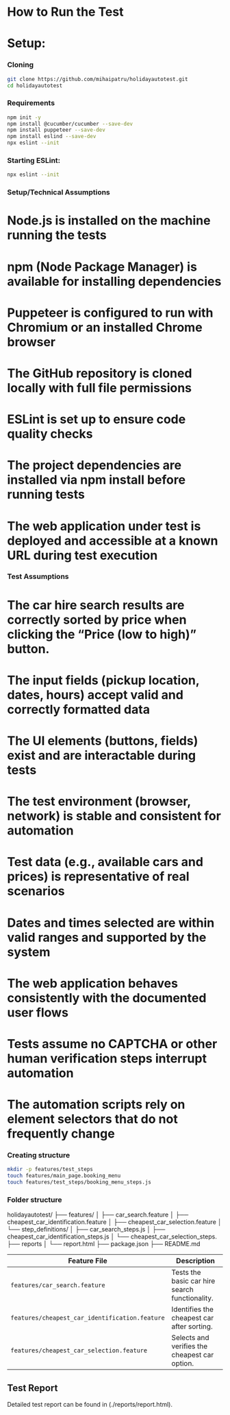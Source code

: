 # How to Run the Test

# Setup:
### Cloning
```bash
git clone https://github.com/mihaipatru/holidayautotest.git
cd holidayautotest
```
### Requirements
```bash
npm init -y
npm install @cucumber/cucumber --save-dev
npm install puppeteer --save-dev
npm install eslind --save-dev
npx eslint --init
```
### Starting ESLint:
```bash
npx eslint --init
```

### Setup/Technical Assumptions
# Node.js is installed on the machine running the tests
# npm (Node Package Manager) is available for installing dependencies
# Puppeteer is configured to run with Chromium or an installed Chrome browser
# The GitHub repository is cloned locally with full file permissions
# ESLint is set up to ensure code quality checks
# The project dependencies are installed via npm install before running tests
# The web application under test is deployed and accessible at a known URL during test execution


### Test Assumptions

# The car hire search results are correctly sorted by price when clicking the “Price (low to high)” button.
# The input fields (pickup location, dates, hours) accept valid and correctly formatted data
# The UI elements (buttons, fields) exist and are interactable during tests
# The test environment (browser, network) is stable and consistent for automation
# Test data (e.g., available cars and prices) is representative of real scenarios
# Dates and times selected are within valid ranges and supported by the system
# The web application behaves consistently with the documented user flows
# Tests assume no CAPTCHA or other human verification steps interrupt automation
# The automation scripts rely on element selectors that do not frequently change


### Creating structure
```bash
mkdir -p features/test_steps
touch features/main_page.booking_menu
touch features/test_steps/booking_menu_steps.js
```

### Folder structure
holidayautotest/
├── features/
│   ├── car_search.feature
│   ├── cheapest_car_identification.feature
│   ├── cheapest_car_selection.feature
│   └── step_definitions/
│       ├── car_search_steps.js
│       ├── cheapest_car_identification_steps.js
│       └── cheapest_car_selection_steps.
├── reports
│		└── report.html
├── package.json
├── README.md

| Feature File                                   | Description                                    |
| ---------------------------------------------- | ---------------------------------------------- |
| `features/car_search.feature`                  | Tests the basic car hire search functionality. |
| `features/cheapest_car_identification.feature` | Identifies the cheapest car after sorting.     |
| `features/cheapest_car_selection.feature`      | Selects and verifies the cheapest car option.  |


## Test Report
Detailed test report can be found in (./reports/report.html).


